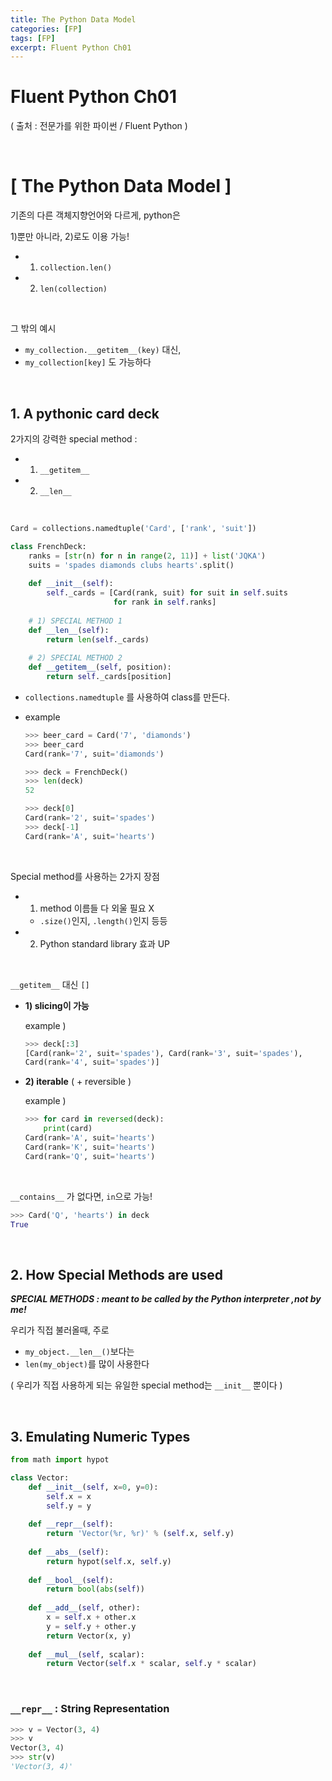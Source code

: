 ```yaml
---
title: The Python Data Model
categories: [FP]
tags: [FP]
excerpt: Fluent Python Ch01
---
```


# Fluent Python Ch01

( 출처 : 전문가를 위한 파이썬 / Fluent Python )

<br>

# [ The Python Data Model ]

기존의 다른 객체지향언어와 다르게, python은

1)뿐만 아니라, 2)로도 이용 가능!

- 1) `collection.len()`
- 2) `len(collection)`

<br>

그 밖의 예시

- `my_collection.__getitem__(key)` 대신,
- `my_collection[key]` 도 가능하다

<br>

## 1. A pythonic card deck

2가지의 강력한 special method :

- 1) `__getitem__`
- 2) `__len__`

<br>

```python
Card = collections.namedtuple('Card', ['rank', 'suit'])

class FrenchDeck:    
    ranks = [str(n) for n in range(2, 11)] + list('JQKA')
    suits = 'spades diamonds clubs hearts'.split()
    
    def __init__(self):
    	self._cards = [Card(rank, suit) for suit in self.suits
                       for rank in self.ranks]
    
    # 1) SPECIAL METHOD 1
    def __len__(self):
    	return len(self._cards)
    
    # 2) SPECIAL METHOD 2
    def __getitem__(self, position):
    	return self._cards[position]
```

- `collections.namedtuple` 를 사용하여 class를 만든다.

- example

  ```python
  >>> beer_card = Card('7', 'diamonds')
  >>> beer_card
  Card(rank='7', suit='diamonds')
  ```

  ```python
  >>> deck = FrenchDeck()
  >>> len(deck)
  52
  ```

  ```python
  >>> deck[0]
  Card(rank='2', suit='spades')
  >>> deck[-1]
  Card(rank='A', suit='hearts')
  ```

<br>

Special method를 사용하는 2가지 장점

- 1) method 이름들 다 외울 필요 X
  - `.size()`인지, `.length()`인지 등등
- 2) Python standard library 효과 UP

<br>

`__getitem__` 대신 `[]`

- **1) slicing이 가능**

  example )

  ```python
  >>> deck[:3]
  [Card(rank='2', suit='spades'), Card(rank='3', suit='spades'),
  Card(rank='4', suit='spades')]
  ```

- **2) iterable** ( + reversible )

  example )

  ```python
  >>> for card in reversed(deck): 
      print(card)
  Card(rank='A', suit='hearts')
  Card(rank='K', suit='hearts')
  Card(rank='Q', suit='hearts')
  ```

<br>

`__contains__` 가 없다면, `in`으로 가능!

```python
>>> Card('Q', 'hearts') in deck
True
```

<br>

## 2. How Special Methods are used

***SPECIAL METHODS : meant to be called by the Python interpreter ,not by me!***

우리가 직접 불러올때, 주로

- `my_object.__len__()`보다는 
- `len(my_object)`를 많이 사용한다

( 우리가 직접 사용하게 되는 유일한 special method는 `__init__` 뿐이다 )

<br>

## 3. Emulating Numeric Types

```python
from math import hypot

class Vector:    
    def __init__(self, x=0, y=0):
	    self.x = x
    	self.y = y
    
    def __repr__(self):
	    return 'Vector(%r, %r)' % (self.x, self.y)
    
    def __abs__(self):
    	return hypot(self.x, self.y)
    
    def __bool__(self):
	    return bool(abs(self))
    
    def __add__(self, other):
    	x = self.x + other.x
	    y = self.y + other.y
    	return Vector(x, y)
    
    def __mul__(self, scalar):
	    return Vector(self.x * scalar, self.y * scalar)
```

<br>

### `__repr__` : String Representation

```python
>>> v = Vector(3, 4)
>>> v 
Vector(3, 4)
>>> str(v)
'Vector(3, 4)'
```

<br>

